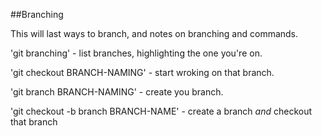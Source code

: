 ##Branching

This will last ways to branch, and notes on branching and commands.

'git branching' - list branches, highlighting the one you're on.

'git checkout BRANCH-NAMING' - start wroking on that branch.

'git branch BRANCH-NAMING' - create you branch.

'git checkout -b branch BRANCH-NAME' - create a branch _and_ checkout that branch
